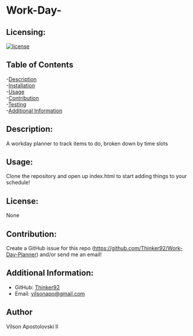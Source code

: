 # Work-Day-

  ## Licensing:
  [![license](https://img.shields.io/badge/license-undefined-blue)](https://shields.io)

  ## Table of Contents
  -[Description](#description)  
  -[Installation](#installation)  
  -[Usage](#usage)  
  -[Contribution](#contribution)  
  -[Testing](#testing)  
  -[Additional Information](#additional-info)  

  ## Description:
  A workday planner to track items to do, broken down by time slots

  ## Usage:
  Clone the repository and open up index.html to start adding things to your schedule!

  ## License:
  None

  ## Contribution:
  Create a GitHub issue for this repo (https://github.com/Thinker92/Work-Day-Planner) and/or send me an email! 
  

  ## Additional Information:
  - GitHub: [Thinker92](https://github.com/Thinker92)
  - Email: vilsonapo@gmail.com

  ## Author
  Vilson Apostolovski II
